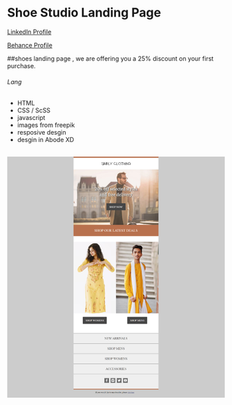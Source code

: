 # Shoe Studio Landing Page
<a href="https://www.linkedin.com/in/dharmendraverma95/" target="_blank">LinkedIn Profile </a>

<a href="https://www.behance.net/dhirukumar" target="_blank">Behance Profile </a>

##shoes landing page , we are offering you a 25% discount on your first purchase.


###### Lang
<ul>
  <li>HTML</li>
  <li>CSS / ScSS</li>
  <li>javascript</li>
  <li>images from freepik</li>
  <li>resposive desgin</li>
  <li>desgin in Abode XD</li>
</ul>
<br>
<a href="https://www.behance.net/gallery/157705455/Emailer" target="_blank" >
<img src="https://github.com/vdharmendra/simply_clothing_mailer/blob/main/simplyclothing.png" alt="simply-clothing-mailer" width="575px" />
</a>



